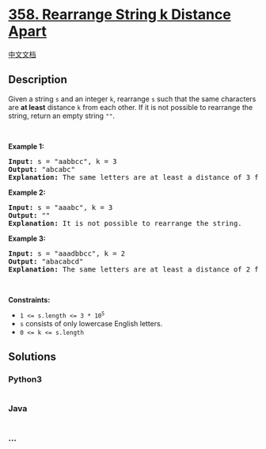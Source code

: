 # [358. Rearrange String k Distance Apart](https://leetcode.com/problems/rearrange-string-k-distance-apart)

[中文文档](/solution/0300-0399/0358.Rearrange%20String%20k%20Distance%20Apart/README.md)

## Description

<p>Given a string <code>s</code> and an integer <code>k</code>, rearrange <code>s</code> such that the same characters are <strong>at least</strong> distance <code>k</code> from each other. If it is not possible to rearrange the string, return an empty string <code>&quot;&quot;</code>.</p>

<p>&nbsp;</p>
<p><strong>Example 1:</strong></p>

<pre>
<strong>Input:</strong> s = &quot;aabbcc&quot;, k = 3
<strong>Output:</strong> &quot;abcabc&quot;
<strong>Explanation:</strong> The same letters are at least a distance of 3 from each other.
</pre>

<p><strong>Example 2:</strong></p>

<pre>
<strong>Input:</strong> s = &quot;aaabc&quot;, k = 3
<strong>Output:</strong> &quot;&quot;
<strong>Explanation:</strong> It is not possible to rearrange the string.
</pre>

<p><strong>Example 3:</strong></p>

<pre>
<strong>Input:</strong> s = &quot;aaadbbcc&quot;, k = 2
<strong>Output:</strong> &quot;abacabcd&quot;
<strong>Explanation:</strong> The same letters are at least a distance of 2 from each other.
</pre>

<p>&nbsp;</p>
<p><strong>Constraints:</strong></p>

<ul>
	<li><code>1 &lt;= s.length &lt;= 3 * 10<sup>5</sup></code></li>
	<li><code>s</code> consists of only lowercase English letters.</li>
	<li><code>0 &lt;= k &lt;= s.length</code></li>
</ul>

## Solutions

<!-- tabs:start -->

### **Python3**

```python


```

### **Java**

```java


```

### **...**

```


```

<!-- tabs:end -->
